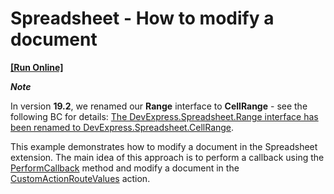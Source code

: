 # Spreadsheet - How to modify a document
<!-- run online -->
**[[Run Online]](https://codecentral.devexpress.com/192545604/)**
<!-- run online end -->

***Note***

In version **19.2**, we renamed our **Range** interface to **CellRange** - see the following BC for details: [The DevExpress.Spreadsheet.Range interface has been renamed to DevExpress.Spreadsheet.CellRange](https://supportcenter.devexpress.com/ticket/details/bc5125).

This example demonstrates how to modify a document in the Spreadsheet extension.
The main idea of this approach is to perform a callback using the  [PerformCallback](https://docs.devexpress.com/AspNet/js-ASPxClientSpreadsheet.PerformCallback%28parameter%29) method and modify a document in the [CustomActionRouteValues](https://docs.devexpress.com/AspNet/DevExpress.Web.Mvc.SpreadsheetSettings.CustomActionRouteValues) action.
 
